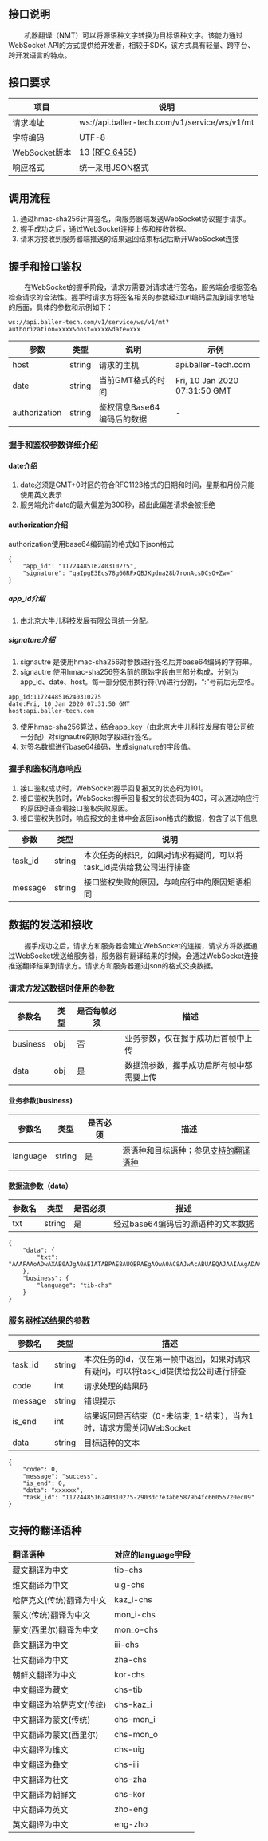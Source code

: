 ## 接口说明
  &#8195; &#8195;机器翻译（NMT）可以将源语种文字转换为目标语种文字。该能力通过WebSocket API的方式提供给开发者，相较于SDK，该方式具有轻量、跨平台、跨开发语言的特点。</br>


 ## 接口要求

项目 | 说明
---|---
请求地址 | ws://api.baller-tech.com/v1/service/ws/v1/mt
字符编码 | UTF-8
WebSocket版本 | 13 ([RFC 6455](https://tools.ietf.org/html/rfc6455 "RFC 6455"))
响应格式  | 统一采用JSON格式  |

## 调用流程
1. 通过hmac-sha256计算签名，向服务器端发送WebSocket协议握手请求。
2. 握手成功之后，通过WebSocket连接上传和接收数据。
3. 请求方接收到服务器端推送的结果返回结束标记后断开WebSocket连接

## 握手和接口鉴权
&#8195; &#8195;在WebSocket的握手阶段，请求方需要对请求进行签名，服务端会根据签名检查请求的合法性。握手时请求方将签名相关的参数经过url编码后加到请求地址的后面，具体的参数和示例如下：
```
ws://api.baller-tech.com/v1/service/ws/v1/mt?authorization=xxxx&host=xxxx&date=xxx
```
| 参数  | 类型  |  说明 | 示例  |
| ------------ | ------------ | ------------ | ------------ |
| host  | string  | 请求的主机  | api.baller-tech.com  |
| date  | string  | 当前GMT格式的时间  | Fri, 10 Jan 2020 07:31:50 GMT  |
| authorization  | string  |  鉴权信息Base64编码后的数据  | -  |

### 握手和鉴权参数详细介绍
#### date介绍
1. date必须是GMT+0时区的符合RFC1123格式的日期和时间，星期和月份只能使用英文表示
2. 服务端允许date的最大偏差为300秒，超出此偏差请求会被拒绝

#### authorization介绍
authorization使用base64编码前的格式如下json格式
```
{
    "app_id": "1172448516240310275",
    "signature": "qaIpgE3Ecs78g6GRFxQBJKgdna28b7ronAcsDCsO+Zw="
}
```

##### app_id介绍
1. 由北京大牛儿科技发展有限公司统一分配。

##### signature介绍
1. signautre 是使用hmac-sha256对参数进行签名后并base64编码的字符串。
2. signautre 使用hmac-sha256签名前的原始字段由三部分构成，分别为app_id、date、host。每一部分使用换行符(\n)进行分割，“:”号前后无空格。
```
app_id:1172448516240310275
date:Fri, 10 Jan 2020 07:31:50 GMT
host:api.baller-tech.com
```
3. 使用hmac-sha256算法，结合app_key（由北京大牛儿科技发展有限公司统一分配）对signautre的原始字段进行签名。
4. 对签名数据进行base64编码，生成signature的字段值。

### 握手和鉴权消息响应
1. 接口鉴权成功时，WebSocket握手回复报文的状态码为101。
2. 接口鉴权失败时，WebSocket握手回复报文的状态码为403，可以通过响应行的原因短语查看接口鉴权失败原因。
3. 接口鉴权失败时，响应报文的主体中会返回json格式的数据，包含了以下信息

| 参数  | 类型  | 说明  |
| ------------ | ------------ |------------ |
| task_id  | string  | 本次任务的标识，如果对请求有疑问，可以将task_id提供给我公司进行排查 |
| message  | string  | 接口鉴权失败的原因，与响应行中的原因短语相同 |


## 数据的发送和接收
&#8195; &#8195;握手成功之后，请求方和服务器会建立WebSocket的连接，请求方将数据通过WebSocket发送给服务器，服务器有翻译结果的时候，会通过WebSocket连接推送翻译结果到请求方。请求方和服务器通过json的格式交换数据。

### 请求方发送数据时使用的参数
|参数名   | 类型  | 是否每帧必须  | 描述  |
| ------------ | ------------ | ------------ | ------------ |
| business  | obj  | 否  | 业务参数，仅在握手成功后首帧中上传  |
| data  | obj  | 是  |  数据流参数，握手成功后所有帧中都需要上传 |

#### 业务参数(business)
| 参数名   | 类型  | 是否必须  | 描述  |
| ------------ | ------------ | ------------ | ------------ |
| language  | string  |  是 |   源语种和目标语种；参见[支持的翻译语种](#support_language) |

#### 数据流参数（data）

| 参数名   | 类型  | 是否必须  | 描述  |
| ------------ | ------------ | ------------ | ------------ |
| txt    | string | 是       | 经过base64编码后的源语种的文本数据 |

```
{
    "data": {
        "txt": "AAAFAAoADwAXAB0AJgA0AEIATABPAE8AUQBRAEgAOwA0AC8AJwAcABUAEQAJAAIAAgADAAAA+P="
    },
    "business": {
        "language": "tib-chs"
    }
}
```


### 服务器推送结果的参数

| 参数名   | 类型  | 描述  |
| ------------ |  ------------ | ------------ |
| task_id  | string    | 本次任务的id，仅在第一帧中返回，如果对请求有疑问，可以将task_id提供给我公司进行排查 |
| code  | int  |  请求处理的结果码 |
| message  | string  |  错误提示 |
| is_end  | int    | 结果返回是否结束（0-未结束; 1-结束），当为1时，请求方需关闭WebSocket |
| data  | string    | 目标语种的文本|

```
{
    "code": 0,
    "message": "success",
    "is_end": 0,
    "data": "xxxxxx",
    "task_id": "1172448516240310275-2903dc7e3ab65879b4fc66055720ec09"
}
```


## <span id="support_language">支持的翻译语种</span>

| 翻译语种                 | 对应的language字段 |
| :----------------------- | ------------------ |
| 藏文翻译为中文           | tib-chs            |
| 维文翻译为中文           | uig-chs            |
| 哈萨克文(传统)翻译为中文 | kaz_i-chs          |
| 蒙文(传统)翻译为中文     | mon_i-chs          |
| 蒙文(西里尔)翻译为中文   | mon_o-chs          |
| 彝文翻译为中文           | iii-chs            |
| 壮文翻译为中文           | zha-chs            |
| 朝鲜文翻译为中文         | kor-chs            |
| 中文翻译为藏文           | chs-tib            |
| 中文翻译为哈萨克文(传统) | chs-kaz_i          |
| 中文翻译为蒙文(传统)     | chs-mon_i          |
| 中文翻译为蒙文(西里尔)   | chs-mon_o          |
| 中文翻译为维文           | chs-uig            |
| 中文翻译为彝文           | chs-iii            |
| 中文翻译为壮文           | chs-zha            |
| 中文翻译为朝鲜文         | chs-kor            |
| 中文翻译为英文           | zho-eng            |
| 英文翻译为中文           | eng-zho            |


